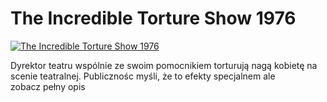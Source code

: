 The Incredible Torture Show 1976 
=============
[![The Incredible Torture Show 1976 ](http://vidos.pl/images/player.gif)](http://vidos.pl/the-incredible-torture-show-1976)

 Dyrektor teatru wspólnie ze swoim pomocnikiem torturują nagą kobietę na scenie teatralnej. Publicznośc myśli, że to efekty specjalnem ale zobacz pełny opis

